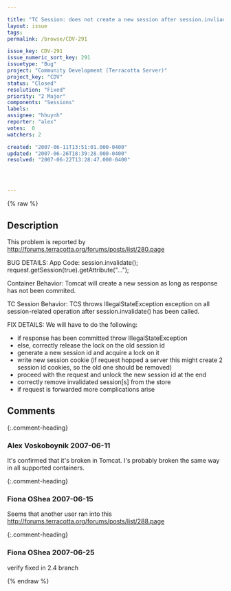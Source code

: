 ```yaml
---

title: "TC Session: does not create a new session after session.invliadate() has been called"
layout: issue
tags: 
permalink: /browse/CDV-291

issue_key: CDV-291
issue_numeric_sort_key: 291
issuetype: "Bug"
project: "Community Development (Terracotta Server)"
project_key: "CDV"
status: "Closed"
resolution: "Fixed"
priority: "2 Major"
components: "Sessions"
labels: 
assignee: "hhuynh"
reporter: "alex"
votes:  0
watchers: 2

created: "2007-06-11T13:51:01.000-0400"
updated: "2007-06-26T18:39:28.000-0400"
resolved: "2007-06-22T13:28:47.000-0400"




---
```


{% raw %}

## Description

<div markdown="1" class="description">

This problem is reported by http://forums.terracotta.org/forums/posts/list/280.page

BUG DETAILS:
App Code:
session.invalidate();
request.getSession(true).getAttribute("...");

Container Behavior:
Tomcat will create a new session as long as response has not been commited.

TC Session Behavior:
TCS throws IllegalStateException exception on all session-related operation after session.invalidate() has been called.


FIX DETAILS:
We will have to do the following:
- if response has been committed throw IllegalStateException
- else, correctly release the lock on the old session id
- generate a new session id and acquire a lock on it
- write new session cookie (if request hopped a server this might create 2 session id cookies, so the old one should be removed)
- proceed with the request and unlock the new session id at the end
- correctly remove invalidated session[s] from the store
- if request is forwarded more complications arise


</div>

## Comments


{:.comment-heading}
### **Alex Voskoboynik** <span class="date">2007-06-11</span>

<div markdown="1" class="comment">

It's confirmed that it's broken in Tomcat.
I's probably broken the same way in all supported containers.

</div>


{:.comment-heading}
### **Fiona OShea** <span class="date">2007-06-15</span>

<div markdown="1" class="comment">

Seems that another user ran into this
http://forums.terracotta.org/forums/posts/list/288.page

</div>


{:.comment-heading}
### **Fiona OShea** <span class="date">2007-06-25</span>

<div markdown="1" class="comment">

verify fixed in 2.4 branch

</div>



{% endraw %}
